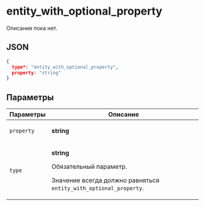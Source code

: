 # entity_with_optional_property
Описания пока нет.

## JSON
```json
{
  type*: "entity_with_optional_property",
  property: "string"
}
```

## Параметры
| Параметры | Описание |
| --- | --- |
| `property` | <p>**string**</p> |
| `type` | <p>**string**</p><p>Обязательный параметр.</p><p>Значение всегда должно равняться `entity_with_optional_property`.</p> |
